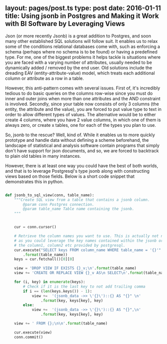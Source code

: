 layout: pages/post.ts
type: post
date: 2016-01-11
title: Using jsonb in Postgres and Making it Work with BI Software by Leveraging Views
---

Json (or more recently Jsonb) is a great addition to Postgres, and soon many other established SQL solutions will follow suit. It enables us to relax some of the conditions relational
databases come with, such as enforcing a schema (perhaps where no schema is to be found) or having a predefined type.
For me, one of the biggest problems it helps tackle is situations where you are faced with a varying number of attributes, usually needed to be dynamically added / removed by the end user.
Old solutions include the dreading EAV (entity-attribute-value) model, which treats each additional column or attribute as a row in a table.

However, this anti-pattern comes with several issues. First of, it's incredibly tedious to do basic queries on the columns row-wise since you must do inner and outer joins when
more than one attributes and the AND constraint is involved. Secondly, since your table now consists of only 3 columns (the entity, the attribute and the value),
you are forced to put value type to text in order to allow different types of values. The alternative would be to either create 4 columns, where you have 2 value columns,
in which one of them is always zero, or create x tables, one for each of the types you plan to use.

So, jsonb to the rescue? Well, kind of. While it enables us to more quickly prototype and handle data without defining a scheme beforehand,
the landscape of statistical and analysis software contain programs that simply don't have support for json documents, and so, we are
forced to backtrack to plain old tables in many instances.

However, there is at least one way you could have the best of both worlds, and that is to leverage Postgresql's type jsonb along with constructing
views based on those fields. Below is a short code snippet that demonstrates this in python.

```python

def jsonb_to_sql_view(conn, table_name):
    """Create SQL view from a table that contains a jsonb column.
        @param conn Postgres connection.
        @param table_name Table name containing the jsonb.
    """


    cur = conn.cursor()

    # Retrieve the column names you want to use. This is actually not needed
    # as you could leverage the key names contained within the jsonb or use
    # the column1, column2 etc provided by postgresql.
    cur.execute("SELECT keys FROM column_name WHERE table_name = '{}'"
        .format(table_name))
    keys = cur.fetchall()[0][0]

    view = 'DROP VIEW IF EXISTS {}_v;\n'.format(table_name)
    view += 'CREATE OR REPLACE VIEW {}_v AS\n SELECT\n'.format(table_name)

    for (i, key) in enumerate(keys):
        # Check if it is the last key to not add trailing comma
        if i == (len(keys.keys()) - 1):
            view +=  '(jsonb_data ->> \'{}\')::{} AS "{}" \n'
                .format(key, keys[key], key)
        else:
            view +=  '(jsonb_data ->> \'{}\')::{} AS "{}",\n'
                .format(key, keys[key], key)

    view += ' FROM {};\n\n'.format(table_name)

    cur.execute(view)
    conn.commit()

```

